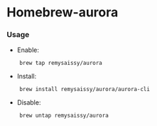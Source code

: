 # Homebrew-aurora
### Usage
- Enable:
```
    brew tap remysaissy/aurora
```

- Install:
```
    brew install remysaissy/aurora/aurora-cli
```

- Disable:
```
    brew untap remysaissy/aurora
```